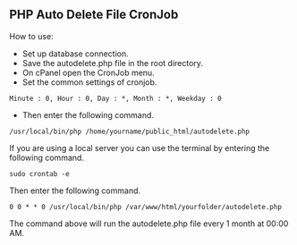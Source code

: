 ## PHP Auto Delete File CronJob
How to use:
- Set up database connection.
- Save the autodelete.php file in the root directory.
- On cPanel open the CronJob menu.
- Set the common settings of cronjob.<br>
````
Minute : 0, Hour : 0, Day : *, Month : *, Weekday : 0
````
- Then enter the following command.<br>
```
/usr/local/bin/php /home/yourname/public_html/autodelete.php
```
If you are using a local server you can use the terminal by entering the following command.<br>
```
sudo crontab -e
```
Then enter the following command.<br>
```
0 0 * * 0 /usr/local/bin/php /var/www/html/yourfolder/autodelete.php
```
The command above will run the autodelete.php file every 1 month at 00:00 AM.

